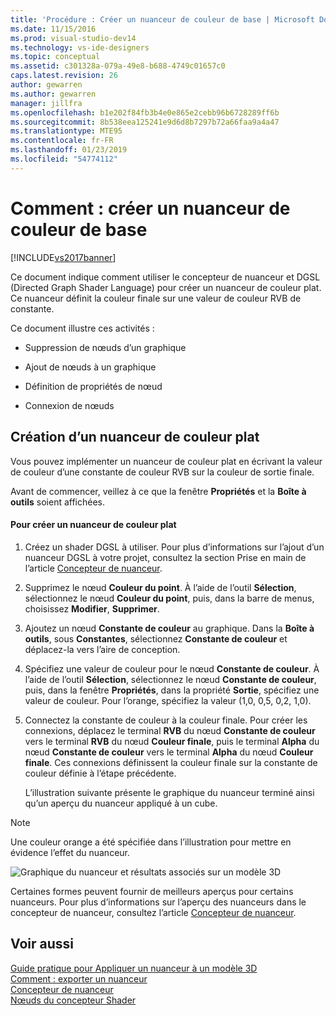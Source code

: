 ```yaml
---
title: 'Procédure : Créer un nuanceur de couleur de base | Microsoft Docs'
ms.date: 11/15/2016
ms.prod: visual-studio-dev14
ms.technology: vs-ide-designers
ms.topic: conceptual
ms.assetid: c301328a-079a-49e8-b688-4749c01657c0
caps.latest.revision: 26
author: gewarren
ms.author: gewarren
manager: jillfra
ms.openlocfilehash: b1e202f84fb3b4e0e865e2cebb96b6728289ff6b
ms.sourcegitcommit: 8b538eea125241e9d6d8b7297b72a66faa9a4a47
ms.translationtype: MTE95
ms.contentlocale: fr-FR
ms.lasthandoff: 01/23/2019
ms.locfileid: "54774112"
---
```

# <a name="how-to-create-a-basic-color-shader"></a>Comment : créer un nuanceur de couleur de base
[!INCLUDE[vs2017banner](../includes/vs2017banner.md)]

Ce document indique comment utiliser le concepteur de nuanceur et DGSL (Directed Graph Shader Language) pour créer un nuanceur de couleur plat. Ce nuanceur définit la couleur finale sur une valeur de couleur RVB de constante.  
  
 Ce document illustre ces activités :  
  
-   Suppression de nœuds d’un graphique  
  
-   Ajout de nœuds à un graphique  
  
-   Définition de propriétés de nœud  
  
-   Connexion de nœuds  
  
## <a name="creating-a-flat-color-shader"></a>Création d’un nuanceur de couleur plat  
 Vous pouvez implémenter un nuanceur de couleur plat en écrivant la valeur de couleur d’une constante de couleur RVB sur la couleur de sortie finale.  
  
 Avant de commencer, veillez à ce que la fenêtre **Propriétés** et la **Boîte à outils** soient affichées.  
  
#### <a name="to-create-a-flat-color-shader"></a>Pour créer un nuanceur de couleur plat  
  
1. Créez un shader DGSL à utiliser. Pour plus d’informations sur l’ajout d’un nuanceur DGSL à votre projet, consultez la section Prise en main de l’article [Concepteur de nuanceur](../designers/shader-designer.md).  
  
2. Supprimez le nœud **Couleur du point**. À l’aide de l’outil **Sélection**, sélectionnez le nœud **Couleur du point**, puis, dans la barre de menus, choisissez **Modifier**, **Supprimer**.  
  
3. Ajoutez un nœud **Constante de couleur** au graphique. Dans la **Boîte à outils**, sous **Constantes**, sélectionnez **Constante de couleur** et déplacez-la vers l’aire de conception.  
  
4. Spécifiez une valeur de couleur pour le nœud **Constante de couleur**. À l’aide de l’outil **Sélection**, sélectionnez le nœud **Constante de couleur**, puis, dans la fenêtre **Propriétés**, dans la propriété **Sortie**, spécifiez une valeur de couleur. Pour l’orange, spécifiez la valeur (1,0, 0,5, 0,2, 1,0).  
  
5. Connectez la constante de couleur à la couleur finale. Pour créer les connexions, déplacez le terminal **RVB** du nœud **Constante de couleur** vers le terminal **RVB** du nœud **Couleur finale**, puis le terminal **Alpha** du nœud **Constante de couleur** vers le terminal **Alpha** du nœud **Couleur finale**. Ces connexions définissent la couleur finale sur la constante de couleur définie à l’étape précédente.  
  
   L’illustration suivante présente le graphique du nuanceur terminé ainsi qu’un aperçu du nuanceur appliqué à un cube.  
  
> [!NOTE]
>  Une couleur orange a été spécifiée dans l’illustration pour mettre en évidence l’effet du nuanceur.  
  
 ![Graphique du nuanceur et résultats associés sur un modèle 3D](../designers/media/digit-flat-color-effect.png "Digit-Flat-Color-Effect")  
  
 Certaines formes peuvent fournir de meilleurs aperçus pour certains nuanceurs. Pour plus d’informations sur l’aperçu des nuanceurs dans le concepteur de nuanceur, consultez l’article [Concepteur de nuanceur](../designers/shader-designer.md).  
  
## <a name="see-also"></a>Voir aussi  
 [Guide pratique pour Appliquer un nuanceur à un modèle 3D](../designers/how-to-apply-a-shader-to-a-3-d-model.md)   
 [Comment : exporter un nuanceur](../designers/how-to-export-a-shader.md)   
 [Concepteur de nuanceur](../designers/shader-designer.md)   
 [Nœuds du concepteur Shader](../designers/shader-designer-nodes.md)
